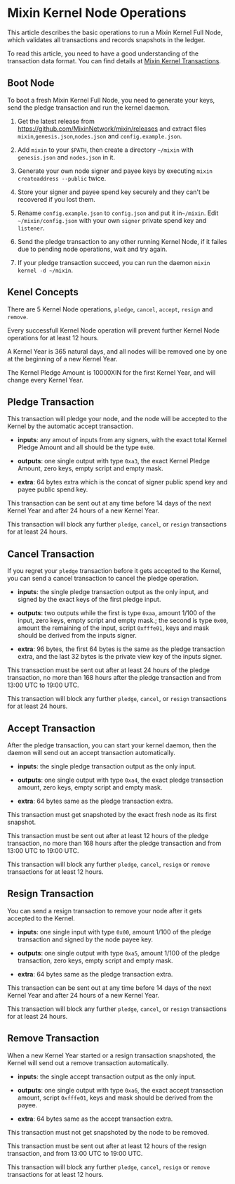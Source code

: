 # Mixin Kernel Node Operations

This article describes the basic operations to run a Mixin Kernel Full Node, which validates all transactions and records snapshots in the ledger. 

To read this article, you need to have a good understanding of the transaction data format. You can find details at [Mixin Kernel Transactions](../mixin-kernel-transactions.md).

## Boot Node

To boot a fresh Mixin Kernel Full Node, you need to generate your keys, send the pledge transaction and run the kernel daemon.

1. Get the latest release from https://github.com/MixinNetwork/mixin/releases and extract files `mixin`,`genesis.json`,`nodes.json` and `config.example.json`.

2. Add `mixin` to your `$PATH`, then create a directory `~/mixin` with `genesis.json` and `nodes.json` in it.

3. Generate your own node signer and payee keys by executing `mixin createaddress --public` twice. 

4. Store your signer and payee spend key securely and they can't be recovered if you lost them.

5. Rename `config.example.json` to `config.json` and put it in`~/mixin`. Edit `~/mixin/config.json` with your own `signer` private spend key and `listener`.

6. Send the pledge transaction to any other running Kernel Node, if it failes due to pending node operations, wait and try again.

7. If your pledge transaction succeed, you can run the daemon `mixin kernel -d ~/mixin`.

## Kenel Concepts

There are 5 Kernel Node operations, `pledge`, `cancel`, `accept`, `resign` and `remove`. 

Every successfull Kernel Node operation will prevent further Kernel Node operations for at least 12 hours.

A Kernel Year is 365 natural days, and all nodes will be removed one by one at the beginning of a new Kernel Year.

The Kernel Pledge Amount is 10000XIN for the first Kernel Year, and will change every Kernel Year.

## Pledge Transaction

This transaction will pledge your node, and the node will be accepted to the Kernel by the automatic accept transaction.

- **inputs**: any amout of inputs from any signers, with the exact total Kernel Pledge Amount and all should be the type `0x00`.

- **outputs**: one single output with type `0xa3`, the exact Kernel Pledge Amount, zero keys, empty script and empty mask.

- **extra**: 64 bytes extra which is the concat of signer public spend key and payee public spend key.

This transaction can be sent out at any time before 14 days of the next Kernel Year and after 24 hours of a new Kernel Year.

This transaction will block any further `pledge`, `cancel`, or `resign` transactions for at least 24 hours.

## Cancel Transaction

If you regret your `pledge` transaction before it gets accepted to the Kernel, you can send a cancel transaction to cancel the pledge operation.

- **inputs**: the single pledge transaction output as the only input, and signed by the exact keys of the first pledge input.

- **outputs**: two outputs while the first is type `0xaa`, amount 1/100 of the input, zero keys, empty script and empty mask.; the second is type `0x00`, amount the remaining of the input, script `0xfffe01`, keys and mask should be derived from the inputs signer.

- **extra**: 96 bytes, the first 64 bytes is the same as the pledge transaction extra, and the last 32 bytes is the private view key of the inputs signer.

This transaction must be sent out after at least 24 hours of the pledge transaction, no more than 168 hours after the pledge transaction and from 13:00 UTC to 19:00 UTC.

This transaction will block any further `pledge`, `cancel`, or `resign`  transactions for at least 24 hours.

## Accept Transaction

After the pledge transaction, you can start your kernel daemon, then the daemon will send out an accept transaction automatically.

- **inputs**: the single pledge transaction output as the only input.

- **outputs**: one single output with type `0xa4`, the exact pledge transaction amount, zero keys, empty script and empty mask.

- **extra**: 64 bytes same as the pledge transaction extra.

This transaction must get snapshoted by the exact fresh node as its first snapshot.

This transaction must be sent out after at least 12 hours of the pledge transaction, no more than 168 hours after the pledge transaction and from 13:00 UTC to 19:00 UTC.

This transaction will block any further `pledge`, `cancel`, `resign` or `remove` transactions for at least 12 hours.

## Resign Transaction

You can send a resign transaction to remove your node after it gets accepted to the Kernel.

- **inputs**: one single input with type `0x00`, amount 1/100 of the pledge transaction and signed by the node payee key.

- **outputs**: one single output with type `0xa5`, amount 1/100 of the pledge transaction, zero keys, empty script and empty mask.

- **extra**: 64 bytes same as the pledge transaction extra.

This transaction can be sent out at any time before 14 days of the next Kernel Year and after 24 hours of a new Kernel Year.

This transaction will block any further `pledge`, `cancel`, or `resign` transactions for at least 24 hours.

## Remove Transaction

When a new Kernel Year started or a resign transaction snapshoted, the Kernel will send out a remove transaction automatically.

- **inputs**: the single accept transaction output as the only input.

- **outputs**: one single output with type `0xa6`, the exact accept transaction amount, script `0xfffe01`, keys and mask should be derived from the payee.

- **extra**: 64 bytes same as the accept transaction extra.

This transaction must not get snapshoted by the node to be removed.

This transaction must be sent out after at least 12 hours of the resign transaction, and from 13:00 UTC to 19:00 UTC.

This transaction will block any further `pledge`, `cancel`, `resign` or `remove` transactions for at least 12 hours.
